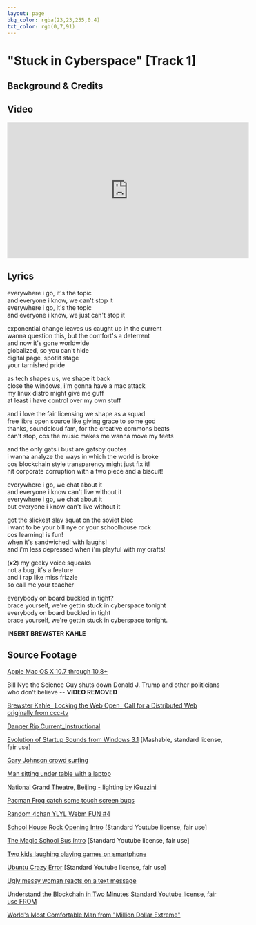 ```yaml
---
layout: page
bkg_color: rgba(23,23,255,0.4)
txt_color: rgb(0,7,91)
---
```


# "Stuck in Cyberspace" [Track 1]

## Background & Credits

## Video

<div class="embed-responsive embed-responsive-16by9">
  <iframe width="560" height="315" src="https://www.youtube.com/embed/GaCbl2Lh0ng" frameborder="0" allowfullscreen></iframe>
</div>

## Lyrics

everywhere i go, it's the topic<br>
and everyone i know, we can't stop it<br>
everywhere i go, it's the topic<br>
and everyone i know, we just can't stop it<br>

exponential change leaves us caught up in the current<br>
wanna question this, but the comfort's a deterrent<br>
and now it's gone worldwide<br>
globalized, so you can't hide<br>
digital page, spotlit stage<br>
your tarnished pride<br>

as tech shapes us, we shape it back<br>
close the windows, i'm gonna have a mac attack<br>
my linux distro might give me guff<br>
at least i have control over my own stuff<br>

and i love the fair licensing we shape as a squad<br>
free libre open source like giving grace to some god<br>
thanks, soundcloud fam, for the creative commons beats<br>
can't stop, cos the music makes me wanna move my feets<br>

and the only gats i bust are gatsby quotes<br>
i wanna analyze the ways in which the world is broke<br>
cos blockchain style transparency might just fix it!<br>
hit corporate corruption with a two piece and a biscuit!<br>

everywhere i go, we chat about it<br>
and everyone i know can't live without it<br>
everywhere i go, we chat about it<br>
but everyone i know can't live without it<br>

got the slickest slav squat on the soviet bloc<br>
i want to be your bill nye or your schoolhouse rock<br>
cos learning! is fun!<br>
when it's sandwiched! with laughs!<br>
and i'm less depressed when i'm playful with my crafts!<br>

(**x2**) my geeky voice squeaks<br>
not a bug, it's a feature<br>
and i rap like miss frizzle<br>
so call me your teacher<br>

everybody on board buckled in tight?<br>
brace yourself, we're gettin stuck in cyberspace tonight<br>
everybody on board buckled in tight<br>
brace yourself, we're gettin stuck in cyberspace tonight.<br>

**INSERT BREWSTER KAHLE**

## Source Footage

[Apple Mac OS X 10.7 through 10.8+](https://youtu.be/ztpCNmDYDZ4)

Bill Nye the Science Guy shuts down Donald J. Trump and other politicians who don't believe -- **VIDEO REMOVED**

[Brewster Kahle_ Locking the Web Open_ Call for a Distributed Web](https://youtu.be/ubxWu0kne84)
[originally from ccc-tv](https://media.ccc.de/v/camp2015-6938-locking_the_web_open_call_for_a_distributed_web)

[Danger Rip Current_Instructional](https://youtu.be/Ie3v8G5Z5Qc)

[Evolution of Startup Sounds from Windows 3.1](https://youtu.be/_r_kgxVmLJ4)
[Mashable, standard license, fair use]

[Gary Johnson crowd surfing](https://youtu.be/4Iz69hnZJ60)

[Man sitting under table with a laptop](https://youtu.be/fsu-Xrog8EY)

[National Grand Theatre, Beijing - lighting by iGuzzini](https://youtu.be/KUeWqs8ziNw)

[Pacman Frog catch some touch screen bugs](https://youtu.be/LbNl3J8HXw4)

[Random 4chan YLYL Webm FUN #4](https://youtu.be/YP3uMpy_nfY)

[School House Rock Opening Intro](https://youtu.be/TY83S9RSMmY)
[Standard Youtube license, fair use]

[The Magic School Bus Intro](https://youtu.be/v53mhRXXT2g)
[Standard Youtube license, fair use]

[Two kids laughing playing games on smartphone](https://youtu.be/0Co3ExMU4DA)

[Ubuntu Crazy Error](https://youtu.be/-N9xqN8Cf5Q)
[Standard Youtube license, fair use]

[Ugly messy woman reacts on a text message](https://youtu.be/0K-8i0xSimA)

[Understand the Blockchain in Two Minutes](https://youtu.be/r43LhSUUGTQ)
[Standard Youtube license, fair use FROM](http://www.iftf.org/blockchainfutureslab)

[World's Most Comfortable Man from "Million Dollar Extreme"](https://youtu.be/NWhhv03ZKzo0)
